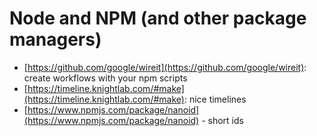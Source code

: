 # Node and NPM (and other package managers)

- [https://github.com/google/wireit](https://github.com/google/wireit): create workflows with your npm scripts
- [https://timeline.knightlab.com/#make](https://timeline.knightlab.com/#make): nice timelines
- [https://www.npmjs.com/package/nanoid](https://www.npmjs.com/package/nanoid) - short ids
